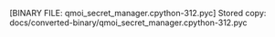 [BINARY FILE: qmoi_secret_manager.cpython-312.pyc]
Stored copy: docs/converted-binary/qmoi_secret_manager.cpython-312.pyc
